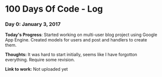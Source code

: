 # 100 Days Of Code - Log

### Day 0: January 3, 2017

**Today's Progress**: Started working on multi-user blog project using Google App Engine. Created models for users and post and handlers to create them.

**Thoughts:** It was hard to start initially, seems like I have forgotton everything. Require some revision.

**Link to work:** Not uploaded yet